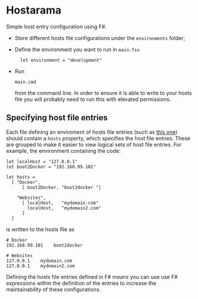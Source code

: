 Hostarama
===

Simple host entry configuration using F#.  

* Store different hosts file configurations under the `environments` folder;
* Define the environment you want to run in `main.fsx`

  ```
    let environment = "development"
  ```

* Run 
  ```
  main.cmd
  ```
  from the command line.  In order to ensure it is able to write to your hosts file you will probably need to run this with elevated permissions.


## Specifying host file entries

Each file defining an enviroment of hosts file entries (such as [this one](environments/development.fsx)) should contain a `hosts` property, which specifies the host file entries.  These are grouped to make it easier to view logical sets of host file entries.   For example, the environment containing the code:

```
let localHost = "127.0.0.1"
let boot2Docker = "192.168.99.101"

let hosts = 
  [ "Docker", 
      [ boot2Docker, "boot2docker "]

    "Websites",
      [ localHost,   "mydomain.com"
        localHost,   "mydomain2.com"
      ]
  ]
```

is written to the hosts file as 

```
# Docker
192.168.99.101    boot2docker 

# Websites
127.0.0.1    mydomain.com
127.0.0.1    mydomain2.com
```

Defining the hosts file entries defined in F# means you can use use F# expressions within the definition of the entries to increase the maintainability of these configurations.
